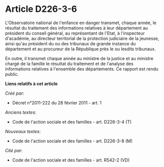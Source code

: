 # Article D226-3-6

L'Observatoire national de l'enfance en danger transmet, chaque année, le résultat du traitement des informations relatives à
leur département au président du conseil général, au représentant de l'Etat, à l'inspecteur d'académie, au directeur
territorial de la protection judiciaire de la jeunesse, ainsi qu'au président du ou des tribunaux de grande instance du
département et au procureur de la République près le ou lesdits tribunaux. 

En outre, il transmet chaque année au ministre de la justice et au ministre chargé de la famille le résultat du traitement et
de l'analyse des informations relatives à l'ensemble des départements. Ce rapport est rendu public.

**Liens relatifs à cet article**

_Créé par_:

  - Décret n°2011-222 du 28 février 2011 - art. 1

_Anciens textes_:

  - Code de l'action sociale et des familles - art. D226-3-4 (T)

_Nouveaux textes_:

  - Code de l'action sociale et des familles - art. D226-3-8 (M)

_Cité par_:

  - Code de l'action sociale et des familles - art. R542-2 (VD)
